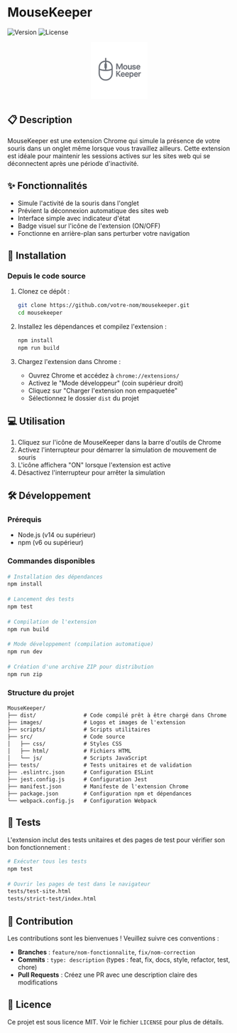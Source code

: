 # MouseKeeper

![Version](https://img.shields.io/badge/version-1.0.0-blue.svg)
![License](https://img.shields.io/badge/license-MIT-green.svg)

<div align="center">
  <img src="images/mousekeeper_logo_128x128.png" alt="MouseKeeper Logo" width="128" height="128">
</div>

## 📋 Description

MouseKeeper est une extension Chrome qui simule la présence de votre souris dans un onglet même lorsque vous travaillez ailleurs. Cette extension est idéale pour maintenir les sessions actives sur les sites web qui se déconnectent après une période d'inactivité.

## ✨ Fonctionnalités

- Simule l'activité de la souris dans l'onglet
- Prévient la déconnexion automatique des sites web
- Interface simple avec indicateur d'état
- Badge visuel sur l'icône de l'extension (ON/OFF)
- Fonctionne en arrière-plan sans perturber votre navigation

## 🚀 Installation

### Depuis le code source

1. Clonez ce dépôt :
   ```bash
   git clone https://github.com/votre-nom/mousekeeper.git
   cd mousekeeper
   ```

2. Installez les dépendances et compilez l'extension :
   ```bash
   npm install
   npm run build
   ```

3. Chargez l'extension dans Chrome :
   - Ouvrez Chrome et accédez à `chrome://extensions/`
   - Activez le "Mode développeur" (coin supérieur droit)
   - Cliquez sur "Charger l'extension non empaquetée"
   - Sélectionnez le dossier `dist` du projet

## 💻 Utilisation

1. Cliquez sur l'icône de MouseKeeper dans la barre d'outils de Chrome
2. Activez l'interrupteur pour démarrer la simulation de mouvement de souris
3. L'icône affichera "ON" lorsque l'extension est active
4. Désactivez l'interrupteur pour arrêter la simulation

## 🛠️ Développement

### Prérequis

- Node.js (v14 ou supérieur)
- npm (v6 ou supérieur)

### Commandes disponibles

```bash
# Installation des dépendances
npm install

# Lancement des tests
npm test

# Compilation de l'extension
npm run build

# Mode développement (compilation automatique)
npm run dev

# Création d'une archive ZIP pour distribution
npm run zip
```

### Structure du projet

```
MouseKeeper/
├── dist/               # Code compilé prêt à être chargé dans Chrome
├── images/             # Logos et images de l'extension
├── scripts/            # Scripts utilitaires
├── src/                # Code source
│   ├── css/            # Styles CSS
│   ├── html/           # Fichiers HTML
│   └── js/             # Scripts JavaScript
├── tests/              # Tests unitaires et de validation
├── .eslintrc.json      # Configuration ESLint
├── jest.config.js      # Configuration Jest
├── manifest.json       # Manifeste de l'extension Chrome
├── package.json        # Configuration npm et dépendances
└── webpack.config.js   # Configuration Webpack
```

## 🧪 Tests

L'extension inclut des tests unitaires et des pages de test pour vérifier son bon fonctionnement :

```bash
# Exécuter tous les tests
npm test

# Ouvrir les pages de test dans le navigateur
tests/test-site.html
tests/strict-test/index.html
```

## 🤝 Contribution

Les contributions sont les bienvenues ! Veuillez suivre ces conventions :

- **Branches** : `feature/nom-fonctionnalite`, `fix/nom-correction`
- **Commits** : `type: description` (types : feat, fix, docs, style, refactor, test, chore)
- **Pull Requests** : Créez une PR avec une description claire des modifications

## 📄 Licence

Ce projet est sous licence MIT. Voir le fichier `LICENSE` pour plus de détails.
